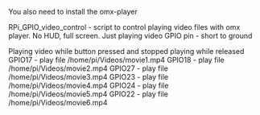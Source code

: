You also need to install the omx-player

RPi_GPIO_video_control - script to control playing video files with omx player. No HUD, full screen. Just playing video
GPIO  pin - short to ground

Playing video while button pressed and stopped playing while released
GPIO17 - play file  /home/pi/Videos/movie1.mp4
GPIO18 - play file  /home/pi/Videos/movie2.mp4
GPIO27 - play file  /home/pi/Videos/movie3.mp4
GPIO23 - play file  /home/pi/Videos/movie4.mp4
GPIO24 - play file  /home/pi/Videos/movie5.mp4
GPIO22 - play file  /home/pi/Videos/movie6.mp4
